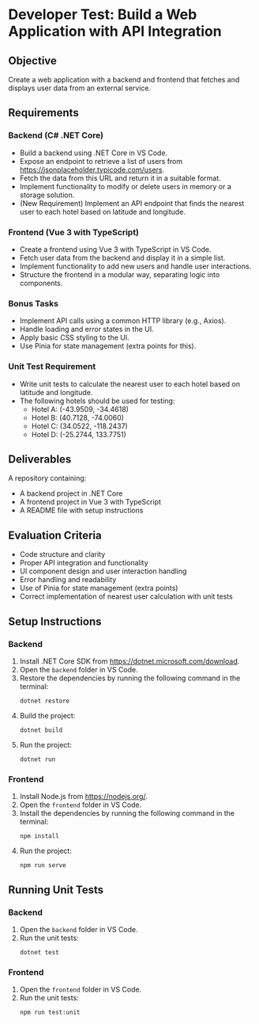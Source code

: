 # Developer Test: Build a Web Application with API Integration

## Objective

Create a web application with a backend and frontend that fetches and displays user data from an external service.

## Requirements

### Backend (C# .NET Core)
- Build a backend using .NET Core in VS Code.
- Expose an endpoint to retrieve a list of users from https://jsonplaceholder.typicode.com/users.
- Fetch the data from this URL and return it in a suitable format.
- Implement functionality to modify or delete users in memory or a storage solution.
- (New Requirement) Implement an API endpoint that finds the nearest user to each hotel based on latitude and longitude.

### Frontend (Vue 3 with TypeScript)
- Create a frontend using Vue 3 with TypeScript in VS Code.
- Fetch user data from the backend and display it in a simple list.
- Implement functionality to add new users and handle user interactions.
- Structure the frontend in a modular way, separating logic into components.

### Bonus Tasks
- Implement API calls using a common HTTP library (e.g., Axios).
- Handle loading and error states in the UI.
- Apply basic CSS styling to the UI.
- Use Pinia for state management (extra points for this).

### Unit Test Requirement
- Write unit tests to calculate the nearest user to each hotel based on latitude and longitude.
- The following hotels should be used for testing:
  - Hotel A: (-43.9509, -34.4618)
  - Hotel B: (40.7128, -74.0060)
  - Hotel C: (34.0522, -118.2437)
  - Hotel D: (-25.2744, 133.7751)

## Deliverables

A repository containing:
- A backend project in .NET Core
- A frontend project in Vue 3 with TypeScript
- A README file with setup instructions

## Evaluation Criteria
- Code structure and clarity
- Proper API integration and functionality
- UI component design and user interaction handling
- Error handling and readability
- Use of Pinia for state management (extra points)
- Correct implementation of nearest user calculation with unit tests

## Setup Instructions

### Backend

1. Install .NET Core SDK from https://dotnet.microsoft.com/download.
2. Open the `backend` folder in VS Code.
3. Restore the dependencies by running the following command in the terminal:
   ```
   dotnet restore
   ```
4. Build the project:
   ```
   dotnet build
   ```
5. Run the project:
   ```
   dotnet run
   ```

### Frontend

1. Install Node.js from https://nodejs.org/.
2. Open the `frontend` folder in VS Code.
3. Install the dependencies by running the following command in the terminal:
   ```
   npm install
   ```
4. Run the project:
   ```
   npm run serve
   ```

## Running Unit Tests

### Backend

1. Open the `backend` folder in VS Code.
2. Run the unit tests:
   ```
   dotnet test
   ```

### Frontend

1. Open the `frontend` folder in VS Code.
2. Run the unit tests:
   ```
   npm run test:unit
   ```

